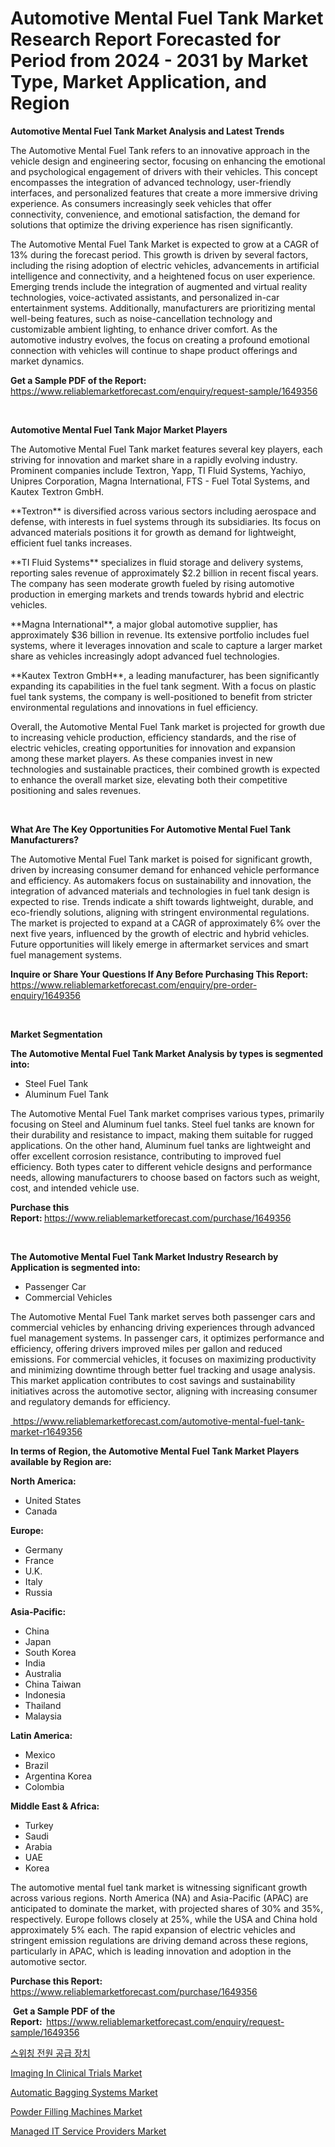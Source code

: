 <p><h1>Automotive Mental Fuel Tank Market Research Report Forecasted for Period from 2024 -  2031 by Market Type, Market Application, and Region</h1></p><p><strong>Automotive Mental Fuel Tank Market Analysis and Latest Trends</strong></p>
<p><p>The Automotive Mental Fuel Tank refers to an innovative approach in the vehicle design and engineering sector, focusing on enhancing the emotional and psychological engagement of drivers with their vehicles. This concept encompasses the integration of advanced technology, user-friendly interfaces, and personalized features that create a more immersive driving experience. As consumers increasingly seek vehicles that offer connectivity, convenience, and emotional satisfaction, the demand for solutions that optimize the driving experience has risen significantly.</p><p>The Automotive Mental Fuel Tank Market is expected to grow at a CAGR of 13% during the forecast period. This growth is driven by several factors, including the rising adoption of electric vehicles, advancements in artificial intelligence and connectivity, and a heightened focus on user experience. Emerging trends include the integration of augmented and virtual reality technologies, voice-activated assistants, and personalized in-car entertainment systems. Additionally, manufacturers are prioritizing mental well-being features, such as noise-cancellation technology and customizable ambient lighting, to enhance driver comfort. As the automotive industry evolves, the focus on creating a profound emotional connection with vehicles will continue to shape product offerings and market dynamics.</p></p>
<p><strong>Get a Sample PDF of the Report:&nbsp;</strong> <a href="https://www.reliablemarketforecast.com/enquiry/request-sample/1649356?utm_campaign=1080&utm_medium=2&utm_source=Github&utm_content=ia&utm_term=19112024&utm_id=automotive-mental-fuel-tank">https://www.reliablemarketforecast.com/enquiry/request-sample/1649356</a></p>
<p>&nbsp;</p>
<p><strong>Automotive Mental Fuel Tank Major Market Players</strong></p>
<p><p>The Automotive Mental Fuel Tank market features several key players, each striving for innovation and market share in a rapidly evolving industry. Prominent companies include Textron, Yapp, TI Fluid Systems, Yachiyo, Unipres Corporation, Magna International, FTS - Fuel Total Systems, and Kautex Textron GmbH.</p><p>**Textron** is diversified across various sectors including aerospace and defense, with interests in fuel systems through its subsidiaries. Its focus on advanced materials positions it for growth as demand for lightweight, efficient fuel tanks increases.</p><p>**TI Fluid Systems** specializes in fluid storage and delivery systems, reporting sales revenue of approximately $2.2 billion in recent fiscal years. The company has seen moderate growth fueled by rising automotive production in emerging markets and trends towards hybrid and electric vehicles.</p><p>**Magna International**, a major global automotive supplier, has approximately $36 billion in revenue. Its extensive portfolio includes fuel systems, where it leverages innovation and scale to capture a larger market share as vehicles increasingly adopt advanced fuel technologies.</p><p>**Kautex Textron GmbH**, a leading manufacturer, has been significantly expanding its capabilities in the fuel tank segment. With a focus on plastic fuel tank systems, the company is well-positioned to benefit from stricter environmental regulations and innovations in fuel efficiency.</p><p>Overall, the Automotive Mental Fuel Tank market is projected for growth due to increasing vehicle production, efficiency standards, and the rise of electric vehicles, creating opportunities for innovation and expansion among these market players. As these companies invest in new technologies and sustainable practices, their combined growth is expected to enhance the overall market size, elevating both their competitive positioning and sales revenues.</p></p>
<p>&nbsp;</p>
<p><strong>What Are The Key Opportunities For Automotive Mental Fuel Tank Manufacturers?</strong></p>
<p><p>The Automotive Mental Fuel Tank market is poised for significant growth, driven by increasing consumer demand for enhanced vehicle performance and efficiency. As automakers focus on sustainability and innovation, the integration of advanced materials and technologies in fuel tank design is expected to rise. Trends indicate a shift towards lightweight, durable, and eco-friendly solutions, aligning with stringent environmental regulations. The market is projected to expand at a CAGR of approximately 6% over the next five years, influenced by the growth of electric and hybrid vehicles. Future opportunities will likely emerge in aftermarket services and smart fuel management systems.</p></p>
<p><strong>Inquire or Share Your Questions If Any Before Purchasing This Report:</strong> <a href="https://www.reliablemarketforecast.com/enquiry/pre-order-enquiry/1649356?utm_campaign=1080&utm_medium=2&utm_source=Github&utm_content=ia&utm_term=19112024&utm_id=automotive-mental-fuel-tank">https://www.reliablemarketforecast.com/enquiry/pre-order-enquiry/1649356</a></p>
<p>&nbsp;</p>
<p><strong>Market Segmentation</strong></p>
<p><strong>The Automotive Mental Fuel Tank Market Analysis by types is segmented into:</strong></p>
<p><ul><li>Steel Fuel Tank</li><li>Aluminum Fuel Tank</li></ul></p>
<p><p>The Automotive Mental Fuel Tank market comprises various types, primarily focusing on Steel and Aluminum fuel tanks. Steel fuel tanks are known for their durability and resistance to impact, making them suitable for rugged applications. On the other hand, Aluminum fuel tanks are lightweight and offer excellent corrosion resistance, contributing to improved fuel efficiency. Both types cater to different vehicle designs and performance needs, allowing manufacturers to choose based on factors such as weight, cost, and intended vehicle use.</p></p>
<p><strong>Purchase this Report:&nbsp;</strong><a href="https://www.reliablemarketforecast.com/purchase/1649356?utm_campaign=1080&utm_medium=2&utm_source=Github&utm_content=ia&utm_term=19112024&utm_id=automotive-mental-fuel-tank">https://www.reliablemarketforecast.com/purchase/1649356</a></p>
<p>&nbsp;</p>
<p><strong>The Automotive Mental Fuel Tank Market Industry Research by Application is segmented into:</strong></p>
<p><ul><li>Passenger Car</li><li>Commercial Vehicles</li></ul></p>
<p><p>The Automotive Mental Fuel Tank market serves both passenger cars and commercial vehicles by enhancing driving experiences through advanced fuel management systems. In passenger cars, it optimizes performance and efficiency, offering drivers improved miles per gallon and reduced emissions. For commercial vehicles, it focuses on maximizing productivity and minimizing downtime through better fuel tracking and usage analysis. This market application contributes to cost savings and sustainability initiatives across the automotive sector, aligning with increasing consumer and regulatory demands for efficiency.</p></p>
<p><a href="https://www.reliablemarketforecast.com/automotive-mental-fuel-tank-market-r1649356?utm_campaign=1080&utm_medium=2&utm_source=Github&utm_content=ia&utm_term=19112024&utm_id=automotive-mental-fuel-tank">&nbsp;https://www.reliablemarketforecast.com/automotive-mental-fuel-tank-market-r1649356</a></p>
<p><strong>In terms of Region, the Automotive Mental Fuel Tank Market Players available by Region are:</strong></p>
<p>
    <p> <strong> North America: </strong>
        <ul>
            <li>United States</li>
            <li>Canada</li>
        </ul>
        </p> 
    <p> <strong> Europe: </strong>
        <ul>
            <li>Germany</li>
            <li>France</li>
            <li>U.K.</li>
            <li>Italy</li>
            <li>Russia</li>
        </ul>
        </p> 
    <p> <strong> Asia-Pacific: </strong>
        <ul>
            <li>China</li>
            <li>Japan</li>
            <li>South Korea</li>
            <li>India</li>
            <li>Australia</li>
            <li>China Taiwan</li>
            <li>Indonesia</li>
            <li>Thailand</li>
            <li>Malaysia</li>
        </ul>
        </p> 
    <p> <strong> Latin America: </strong>
        <ul>
            <li>Mexico</li>
            <li>Brazil</li>
            <li>Argentina Korea</li>
            <li>Colombia</li>
        </ul>
        </p> 
    <p> <strong> Middle East & Africa: </strong>
        <ul>
            <li>Turkey</li>
            <li>Saudi</li>
            <li>Arabia</li>
            <li>UAE</li>
            <li>Korea</li>
        </ul>
    </p>
    </p>
<p><p>The automotive mental fuel tank market is witnessing significant growth across various regions. North America (NA) and Asia-Pacific (APAC) are anticipated to dominate the market, with projected shares of 30% and 35%, respectively. Europe follows closely at 25%, while the USA and China hold approximately 5% each. The rapid expansion of electric vehicles and stringent emission regulations are driving demand across these regions, particularly in APAC, which is leading innovation and adoption in the automotive sector.</p></p>
<p><strong>Purchase this Report: </strong><a href="https://www.reliablemarketforecast.com/purchase/1649356?utm_campaign=1080&utm_medium=2&utm_source=Github&utm_content=ia&utm_term=19112024&utm_id=automotive-mental-fuel-tank">https://www.reliablemarketforecast.com/purchase/1649356</a></p>
<p>&nbsp;<strong>Get a Sample PDF of the Report:&nbsp;&nbsp;</strong><a href="https://www.reliablemarketforecast.com/enquiry/request-sample/1649356?utm_campaign=1080&utm_medium=2&utm_source=Github&utm_content=ia&utm_term=19112024&utm_id=automotive-mental-fuel-tank">https://www.reliablemarketforecast.com/enquiry/request-sample/1649356</a></p>
<p><strong></strong></p>
<p><p><a href="https://github.com/sougarounis/Market-Research-Report-List-6/blob/main/113233724750.md?utm_campaign=1080&utm_medium=2&utm_source=Github&utm_content=ia&utm_term=19112024&utm_id=automotive-mental-fuel-tank">스위칭 전원 공급 장치</a></p><p><a href="https://issuu.com/reportprime-2/docs/imaging-in-clinical-trials-market-s_aa46e6fd1987b5?utm_campaign=1080&utm_medium=2&utm_source=Github&utm_content=ia&utm_term=19112024&utm_id=automotive-mental-fuel-tank">Imaging In Clinical Trials Market</a></p><p><a href="https://www.linkedin.com/pulse/market-forecasting-change-global-automatic-bagging-systems-khioe?utm_campaign=1080&utm_medium=2&utm_source=Github&utm_content=ia&utm_term=19112024&utm_id=automotive-mental-fuel-tank">Automatic Bagging Systems Market</a></p><p><a href="https://www.linkedin.com/pulse/powder-filling-machines-market-segmentation-applications-ef7re?utm_campaign=1080&utm_medium=2&utm_source=Github&utm_content=ia&utm_term=19112024&utm_id=automotive-mental-fuel-tank">Powder Filling Machines Market</a></p><p><a href="https://issuu.com/reportprime-2/docs/managed-it-service-providers-market_4ccf51213e8094?utm_campaign=1080&utm_medium=2&utm_source=Github&utm_content=ia&utm_term=19112024&utm_id=automotive-mental-fuel-tank">Managed IT Service Providers Market</a></p></p>